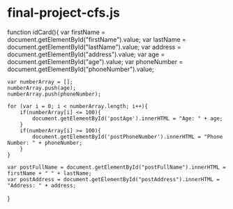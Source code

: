 # final-project-cfs.js
function idCard(){
    var firstName = document.getElementById("firstName").value;
    var lastName = document.getElementById("lastName").value;
    var address = document.getElementById("address").value;
    var age = document.getElementById("age").value;
    var phoneNumber = document.getElementById("phoneNumber").value;



    

    var numberArray = [];
    numberArray.push(age);
    numberArray.push(phoneNumber);

    for (var i = 0; i < numberArray.length; i++){
        if(numberArray[i] <= 100){
            document.getElementById('postAge').innerHTML = "Age: " + age;
        }
        if(numberArray[i] >= 100){
            document.getElementById('postPhoneNumber').innerHTML = "Phone Number: " + phoneNumber;
        }
    }

    var postFullName = document.getElementById("postFullName").innerHTML = firstName + " " + lastName;
    var postAddress = document.getElementById("postAddress").innerHTML = "Address: " + address;
  
}
